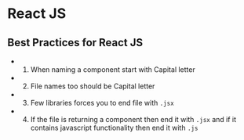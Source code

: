 # React JS 

## Best Practices for React JS
- 1. When naming a component start with Capital letter 
- 2. File names too should be Capital letter
- 3. Few libraries forces you to end file with `.jsx`
- 4. If the file is returning a component then end it with `.jsx` and if it contains javascript functionality then end it with `.js`